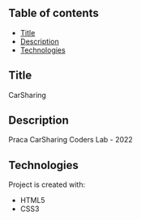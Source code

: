 ## Table of contents
* [Title](#title)
* [Description](#description)
* [Technologies](#technologies)

## Title
CarSharing

## Description
Praca CarSharing Coders Lab - 2022
	
## Technologies
Project is created with:
* HTML5
* CSS3
